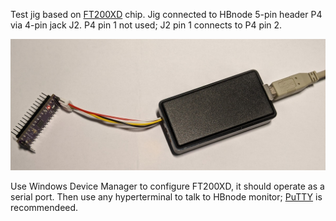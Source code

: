 Test jig based on [FT200XD](https://ftdichip.com/products/ft200xd/) chip. Jig connected to HBnode 5-pin header P4 via 4-pin jack J2. P4 pin 1 not used; J2 pin 1 connects to P4 pin 2.

![Jig_connected](https://github.com/akouz/HBnode/blob/main/AVR64DD32/FT200XD/FT200XD_jig_connected.jpg)

Use Windows Device Manager to configure FT200XD, it should operate as a serial port. Then use any hyperterminal to talk to HBnode monitor; [PuTTY](https://www.putty.org/) is recommendeed. 
